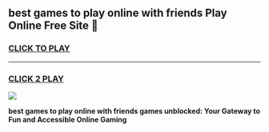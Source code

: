 
## best games to play online with friends Play Online Free Site 👋
<h3>
<a href="https://download.freeplayer.one?title=best_games_to_play_online_with_friends&ref=21F">CLICK TO PLAY</a></h3>
<hr>

<h3>
<a href="https://download.freeplayer.one?title=best_games_to_play_online_with_friends&ref=21F">CLICK 2 PLAY</a>
  
</h3>

<a href="https://download.freeplayer.one?title=best_games_to_play_online_with_friends&ref=21F"><img src="https://cdnb.artstation.com/p/assets/images/images/032/539/853/original/anto-thomas-button-gif.gif"></a>


**best games to play online with friends games unblocked: Your Gateway to Fun and Accessible Online Gaming**
